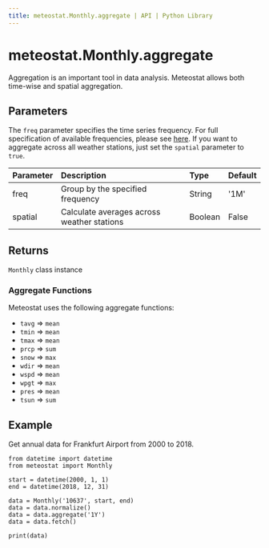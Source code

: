 ```yaml
---
title: meteostat.Monthly.aggregate | API | Python Library
---
```


# meteostat.Monthly.aggregate

Aggregation is an important tool in data analysis. Meteostat allows both time-wise and spatial aggregation.

## Parameters

The `freq` parameter specifies the time series frequency. For full specification of available frequencies, please see [here](https://pandas.pydata.org/pandas-docs/stable/user_guide/timeseries.html#offset-aliases). If you want to aggregate across all weather stations, just set the `spatial` parameter to `true`.

| **Parameter** | **Description**                            | **Type** | **Default** |
|:--------------|:-------------------------------------------|:---------|:------------|
| freq          | Group by the specified frequency           | String   | '1M'        |
| spatial       | Calculate averages across weather stations | Boolean  | False       |

## Returns

`Monthly` class instance

### Aggregate Functions

Meteostat uses the following aggregate functions:

* `tavg` => `mean`
* `tmin` => `mean`
* `tmax` => `mean`
* `prcp` => `sum`
* `snow` => `max`
* `wdir` => `mean`
* `wspd` => `mean`
* `wpgt` => `max`
* `pres` => `mean`
* `tsun` => `sum`

## Example

Get annual data for Frankfurt Airport from 2000 to 2018.

```python{9}
from datetime import datetime
from meteostat import Monthly

start = datetime(2000, 1, 1)
end = datetime(2018, 12, 31)

data = Monthly('10637', start, end)
data = data.normalize()
data = data.aggregate('1Y')
data = data.fetch()

print(data)
```
